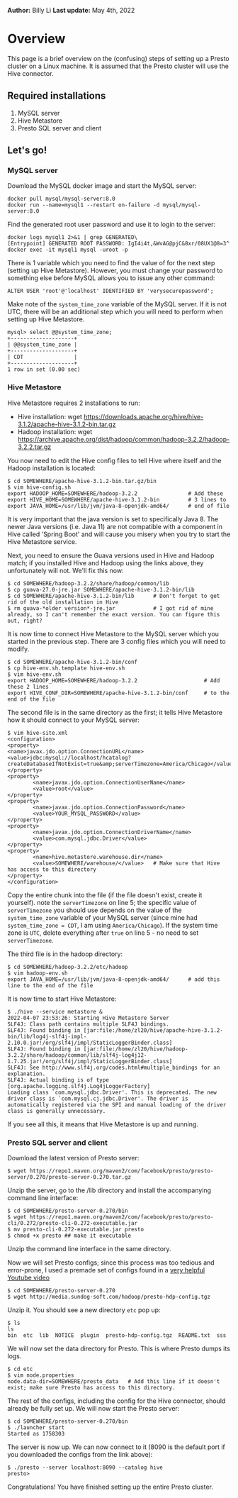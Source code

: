 **Author:** Billy Li
**Last update:** May 4th, 2022


# Overview

This page is a brief overview on the (confusing) steps of setting up a Presto cluster on a Linux machine. It is assumed that the Presto cluster will use the Hive connector.

## Required installations

1. MySQL server
2. Hive Metastore
3. Presto SQL server and client

## Let's go!
### MySQL server
Download the MySQL docker image and start the MySQL server:

```
docker pull mysql/mysql-server:8.0  
docker run --name=mysql1 --restart on-failure -d mysql/mysql-server:8.0
```

Find the generated root user password and use it to login to the server:

```
docker logs mysql1 2>&1 | grep GENERATED\
[Entrypoint] GENERATED ROOT PASSWORD: IgI4i4t,&WvAG@pjC&8xr/08UX1@8=3^
docker exec -it mysql1 mysql -uroot -p
```

There is 1 variable which you need to find the value of for the next step (setting up Hive Metastore). However, you must change your password to something else before MySQL allows you to issue any other command:

```
ALTER USER 'root'@'localhost' IDENTIFIED BY 'verysecurepassword';
```

Make note of the ``system_time_zone`` variable of the MySQL server. If it is not UTC, there will be an additional step which you will need to perform when setting up Hive Metastore.

```
mysql> select @@system_time_zone;
+--------------------+
| @@system_time_zone |
+--------------------+
| CDT                |
+--------------------+
1 row in set (0.00 sec)
```

### Hive Metastore
Hive Metastore requires 2 installations to run:
   - Hive installation: wget https://downloads.apache.org/hive/hive-3.1.2/apache-hive-3.1.2-bin.tar.gz
   - Hadoop installation: wget https://archive.apache.org/dist/hadoop/common/hadoop-3.2.2/hadoop-3.2.2.tar.gz

You now need to edit the Hive config files to tell Hive where itself and the Hadoop installation is located:
```
$ cd SOMEWHERE/apache-hive-3.1.2-bin.tar.gz/bin
$ vim hive-config.sh
export HADOOP_HOME=SOMEWHERE/hadoop-3.2.2                # Add these
export HIVE_HOME=SOMEWHERE/apache-hive-3.1.2-bin         # 3 lines to
export JAVA_HOME=/usr/lib/jvm/java-8-openjdk-amd64/      # end of file
```
It is very important that the java version is set to specifically Java 8. The newer Java versions (i.e. Java 11) are not compatible with a component in Hive called 'Spring Boot' and will cause you misery when you try to start the Hive Metastore service. 

Next, you need to ensure the Guava versions used in Hive and Hadoop match; if you installed Hive and Hadoop using the links above, they unfortunately will not. We'll fix this now:
```
$ cd SOMEWHERE/hadoop-3.2.2/share/hadoop/common/lib
$ cp guava-27.0-jre.jar SOMEWHERE/apache-hive-3.1.2-bin/lib
$ cd SOMEWHERE/apache-hive-3.1.2-bin/lib      # Don't forget to get rid of the old installation in Hive
$ rm guava-*older version*-jre.jar            # I got rid of mine already, so I can't remember the exact version. You can figure this out, right?
```

It is now time to connect Hive Metastore to the MySQL server which you started in the previous step. There are 3 config files which you will need to modify.
```
$ cd SOMEWHERE/apache-hive-3.1.2-bin/conf  
$ cp hive-env.sh.template hive-env.sh
$ vim hive-env.sh 
export HADOOP_HOME=SOMEWHERE/hadoop-3.2.2                     # Add these 2 lines
export HIVE_CONF_DIR=SOMEWHERE/apache-hive-3.1.2-bin/conf     # to the end of the file
```

The second file is in the same directory as the first; it tells Hive Metastore how it should connect to your MySQL server:
```
$ vim hive-site.xml
<configuration>
<property>
<name>javax.jdo.option.ConnectionURL</name>
<value>jdbc:mysql://localhost/hcatalog?createDatabaseIfNotExist=true&amp;serverTimezone=America/Chicago</value>
</property>
<property>
        <name>javax.jdo.option.ConnectionUserName</name>
        <value>root</value>
</property>
<property>
        <name>javax.jdo.option.ConnectionPassword</name>
        <value>YOUR_MYSQL_PASSWORD</value>
</property>
<property>
        <name>javax.jdo.option.ConnectionDriverName</name>
        <value>com.mysql.jdbc.Driver</value>
</property>
<property>
        <name>hive.metastore.warehouse.dir</name>
        <value>SOMEWHERE/warehouse/</value>   # Make sure that Hive has access to this directory
</property>
</configuration>
```
Copy the entire chunk into the file (if the file doesn't exist, create it yourself). note the ``serverTimezone`` on line 5; the specific value of ``serverTimezone`` you should use depends on the value of the ``system_time_zone`` variable of your MySQL server (since mine had ``system_time_zone = CDT``, I am using ``America/Chicago``). 
If the system time zone is ``UTC``, delete everything after ``true`` on line 5 - no need to set ``serverTimezone``.

The third file is in the hadoop directory:
```
$ cd SOMEWHERE/hadoop-3.2.2/etc/hadoop 
$ vim hadoop-env.sh
export JAVA_HOME=/usr/lib/jvm/java-8-openjdk-amd64/      # add this line to the end of the file
```

It is now time to start Hive Metastore:
```
$ ./hive --service metastore &
2022-04-07 23:53:26: Starting Hive Metastore Server
SLF4J: Class path contains multiple SLF4J bindings.
SLF4J: Found binding in [jar:file:/home/zl20/hive/apache-hive-3.1.2-bin/lib/log4j-slf4j-impl-2.10.0.jar!/org/slf4j/impl/StaticLoggerBinder.class]
SLF4J: Found binding in [jar:file:/home/zl20/hive/hadoop-3.2.2/share/hadoop/common/lib/slf4j-log4j12-1.7.25.jar!/org/slf4j/impl/StaticLoggerBinder.class]
SLF4J: See http://www.slf4j.org/codes.html#multiple_bindings for an explanation.
SLF4J: Actual binding is of type [org.apache.logging.slf4j.Log4jLoggerFactory]
Loading class `com.mysql.jdbc.Driver'. This is deprecated. The new driver class is `com.mysql.cj.jdbc.Driver'. The driver is automatically registered via the SPI and manual loading of the driver class is generally unnecessary.
```
If you see all this, it means that Hive Metastore is up and running.

### Presto SQL server and client

Download the latest version of Presto server:
```
$ wget https://repo1.maven.org/maven2/com/facebook/presto/presto-server/0.270/presto-server-0.270.tar.gz
```

Unzip the server, go to the /lib directory and install the accompanying command line interface:
```
$ cd SOMEWHERE/presto-server-0.270/bin
$ wget https://repo1.maven.org/maven2/com/facebook/presto/presto-cli/0.272/presto-cli-0.272-executable.jar
$ mv presto-cli-0.272-executable.jar presto
$ chmod +x presto ## make it executable
```
Unzip the command line interface in the same directory. 

Now we will set Presto configs; since this process was too tedious and error-prone, I used a premade set of configs found in a [very helpful Youtube video](https://www.youtube.com/watch?v=WAkLG3g0FOU)
```
$ cd SOMEWHERE/presto-server-0.270
$ wget http://media.sundog-soft.com/hadoop/presto-hdp-config.tgz
```

Unzip it. You should see a new directory ``etc`` pop up:
```
$ ls
ls
bin  etc  lib  NOTICE  plugin  presto-hdp-config.tgz  README.txt  sss
```

We will now set the data directory for Presto. This is where Presto dumps its logs.
```
$ cd etc
$ vim node.properties
node.data-dir=SOMEWHERE/presto_data   # Add this line if it doesn't exist; make sure Presto has access to this directory.
```

The rest of the configs, including the config for the Hive connector, should already be fully set up. We will now start the Presto server:
```
$ cd SOMEWHERE/presto-server-0.270/bin
$ ./launcher start
Started as 1758303
```

The server is now up. We can now connect to it (8090 is the default port if you downloaded the configs from the link above):
```
$ ./presto --server localhost:8090 --catalog hive
presto>
```
Congratulations! You have finished setting up the entire Presto cluster.
